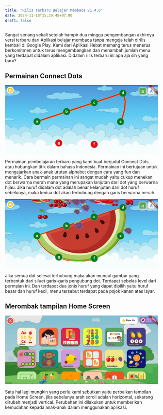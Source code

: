 ```yaml
---
title: "Rilis terbaru Belajar Membaca v1.4.0"
date: 2024-11-18T15:29:48+07:00
draft: false
---
```


Sangat senang sekali setelah hampir dua minggu pengembangan akhirnya versi terbaru dari [Aplikasi belajar membaca tanpa mengeja](https://play.google.com/store/apps/details?id=com.aplikasihebat.baca_app&pcampaignid=web_share) telah dirilis kembali di Google Play. Kami dari Aplikasi Hebat memang terus menerus berkomitmen untuk terus mengembangkan dan menambah jumlah menu yang terdapat didalam aplikasi. Didalam rilis terbaru ini apa aja sih yang baru?

## Permainan Connect Dots

![Connect Dots](/blog/posts/new-release-belajar-membaca-v140/connnect_dot.jpeg)

Permainan pembelajaran terbaru yang kami buat berjudul Connect Dots atau hubungkan titik dalam bahasa Indonesia. Permainan ini bertujuan untuk mengajarkan anak-anak urutan alphabet dengan cara yang fun dan menarik. Cara bermain permainan ini sangat mudah yaitu cukup menekan dot berwarna merah mana yang merupakan lanjutan dari dot yang berwarna hijau. Jika huruf didalam dot adalah benar kelanjutan dari dot huruf sebelunya, maka kedua dot akan terhubung dengan garis berwarna merah.

![Connect Dots 2](/blog/posts/new-release-belajar-membaca-v140/connect_dot_finished.jpeg)

Jika semua dot selesai terhubung maka akan muncul gambar yang terbentuk dari siluet garis-garis pengubung dot. Terdapat sebelas level dari permaian ini. Dan terdapat dua jenis huruf yang dapat dipilih yaitu huruf besar dan huruf kecil, menu tersebut terdapat pada pojok kanan atas layar.

## Merombak tampilan Home Screen

![Home Screen](/blog/posts/new-release-belajar-membaca-v140/home.jpeg)

Satu hal lagi mungkin yang perlu kami sebutkan yaitu perbaikan tampilan pada Home Screen, jika sebelunya arah scroll adalah horizontal, sekarang dirubah menjadi vertical. Perubahan ini dilakukan untuk memberikan kemudahan kepada anak-anak dalam menggunakan aplikasi.

